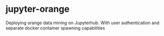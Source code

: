 # jupyter-orange
Deploying orange data mining on Jupyterhub. With user authentication and separate docker container spawning capabilities
